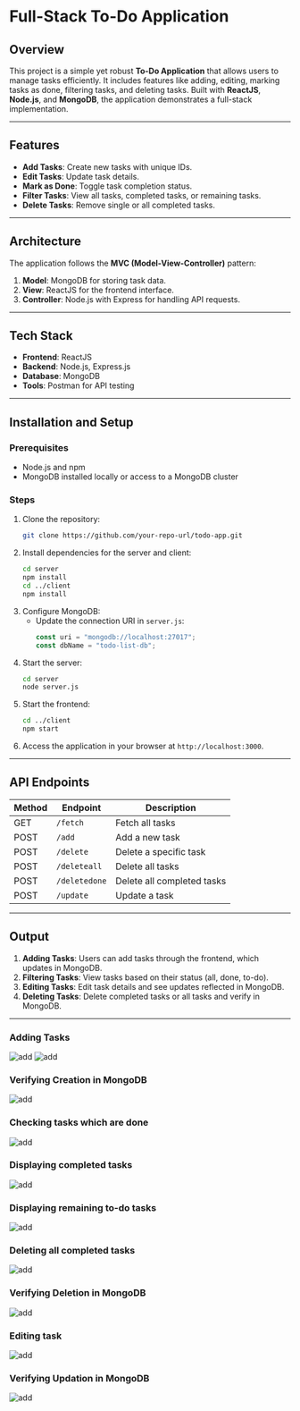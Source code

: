 # Full-Stack To-Do Application

## Overview
This project is a simple yet robust **To-Do Application** that allows users to manage tasks efficiently. It includes features like adding, editing, marking tasks as done, filtering tasks, and deleting tasks. Built with **ReactJS**, **Node.js**, and **MongoDB**, the application demonstrates a full-stack implementation.

---

## Features
- **Add Tasks**: Create new tasks with unique IDs.
- **Edit Tasks**: Update task details.
- **Mark as Done**: Toggle task completion status.
- **Filter Tasks**: View all tasks, completed tasks, or remaining tasks.
- **Delete Tasks**: Remove single or all completed tasks.

---

## Architecture
The application follows the **MVC (Model-View-Controller)** pattern:
1. **Model**: MongoDB for storing task data.
2. **View**: ReactJS for the frontend interface.
3. **Controller**: Node.js with Express for handling API requests.

---

## Tech Stack
- **Frontend**: ReactJS
- **Backend**: Node.js, Express.js
- **Database**: MongoDB
- **Tools**: Postman for API testing

---

## Installation and Setup
### Prerequisites
- Node.js and npm
- MongoDB installed locally or access to a MongoDB cluster

### Steps
1. Clone the repository:
   ```bash
   git clone https://github.com/your-repo-url/todo-app.git
   ```
2. Install dependencies for the server and client:
   ```bash
   cd server
   npm install
   cd ../client
   npm install
   ```
3. Configure MongoDB:
   - Update the connection URI in `server.js`:
     ```javascript
     const uri = "mongodb://localhost:27017";
     const dbName = "todo-list-db";
     ```
4. Start the server:
   ```bash
   cd server
   node server.js
   ```
5. Start the frontend:
   ```bash
   cd ../client
   npm start
   ```
6. Access the application in your browser at `http://localhost:3000`.

---

## API Endpoints
| Method | Endpoint          | Description                      |
|--------|-------------------|----------------------------------|
| GET    | `/fetch`          | Fetch all tasks                 |
| POST   | `/add`            | Add a new task                  |
| POST   | `/delete`         | Delete a specific task           |
| POST   | `/deleteall`      | Delete all tasks                |
| POST   | `/deletedone`     | Delete all completed tasks       |
| POST   | `/update`         | Update a task                   |


---

## Output
1. **Adding Tasks**: Users can add tasks through the frontend, which updates in MongoDB.
2. **Filtering Tasks**: View tasks based on their status (all, done, to-do).
3. **Editing Tasks**: Edit task details and see updates reflected in MongoDB.
4. **Deleting Tasks**: Delete completed tasks or all tasks and verify in MongoDB.

---
### Adding Tasks
![add](demo/add.jpg)
![add](demo/add1.jpg)

### Verifying Creation in MongoDB
![add](demo/dbadd.jpg)

### Checking tasks which are done
![add](demo/checking.jpg)

### Displaying completed tasks
![add](demo/completed.jpg)

### Displaying remaining to-do tasks
![add](demo/remaining.jpg)

### Deleting all completed tasks
![add](demo/deleting.jpg)

### Verifying Deletion in MongoDB
![add](demo/dbdel.jpg)

### Editing task
![add](demo/edit.jpg)

### Verifying Updation in MongoDB
![add](demo/dbedit.jpg)
